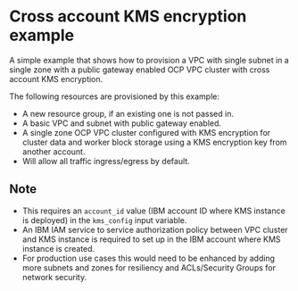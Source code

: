 # Cross account KMS encryption example

A simple example that shows how to provision a VPC with single subnet in a single zone with a public gateway enabled OCP VPC cluster with cross account KMS encryption.

The following resources are provisioned by this example:
- A new resource group, if an existing one is not passed in.
- A basic VPC and subnet with public gateway enabled.
- A single zone OCP VPC cluster configured with KMS encryption for cluster data and worker block storage using a KMS encryption key from another account.
- Will allow all traffic ingress/egress by default.

## Note
- This requires an `account_id` value (IBM account ID where KMS instance is deployed) in the `kms_config` input variable.
- An IBM IAM service to service authorization policy between VPC cluster and KMS instance is required to set up in the IBM account where KMS instance is created.
- For production use cases this would need to be enhanced by adding more subnets and zones for resiliency and ACLs/Security Groups for network security.
